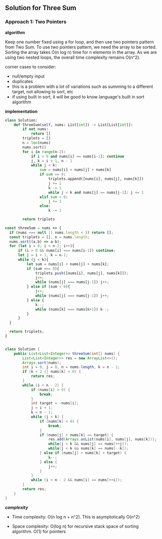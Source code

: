 ## Solution for Three Sum

### Approach 1: Two Pointers

**algorithm**

Keep one number fixed using a for loop, and then use two pointers pattern from Two Sum. To use two pointers pattern, we need the array to be sorted. Sorting the array takes O(n log n) time for n elements in the array. As we are using two nested loops, the overall time complexity remains O(n^2).

corner cases to consider:
* null/empty input
* duplicates
* this is a problem with a lot of variations such as summing to a different target, not allowing to sort, etc
* if using built in sort, it will be good to know language's built in sort algorithm

**implementation**

```python
class Solution:
    def threeSum(self, nums: List[int]) -> List[List[int]]:
        if not nums:
            return []
        triplets = []
        n = len(nums)
        nums.sort()
        for i in range(n-2):
            if i > 0 and nums[i] == nums[i-1]: continue
            j, k = i + 1, n - 1
            while j < k:
                sum = nums[i] + nums[j] + nums[k]
                if sum == 0:
                    triplets.append([nums[i], nums[j], nums[k]])
                    j += 1
                    k -= 1
                    while j < k and nums[j] == nums[j-1]: j += 1
                elif sum < 0:
                    j += 1
                else:
                    k -= 1

        return triplets
```

```javascript
const threeSum = nums => {
  if (nums === null || nums.length < 3) return [];
  const triplets = [], n = nums.length;
  nums.sort((a,b) => a-b);
  for (let i = 0; i < n-2; i++){
      if (i > 0 && nums[i] === nums[i-1]) continue;
      let j = i + 1, k = n-1;
      while (j < k){
          let sum = nums[i] + nums[j] + nums[k];
          if (sum === 0){
              triplets.push([nums[i], nums[j], nums[k]]);
              j++;
              while (nums[j] === nums[j-1]) j++;
          } else if (sum < 0){
              j++;
              while (nums[j] === nums[j-1]) j++;
          } else {
              k--;
              while (nums[k] === nums[k+1]) k--;
          }
      }
  }

  return triplets;
}
```


```java

class Solution {
    public List<List<Integer>> threeSum(int[] nums) {
        List<List<Integer>> res = new ArrayList<>();
        Arrays.sort(nums);
        int i = 0, j = 0, n = nums.length, k = n - 1;
        if (k < 2 || nums[k] < 0) {
            return res;
        }
        while (i < n - 2) {
            if (nums[i] > 0) {
                break;
            }
            int target = -nums[i];
            j = i + 1;
            k = n - 1;
            while (j < k) {
                if (nums[k] < 0) {
                    break;
                }
                if (nums[j] + nums[k] == target) {
                    res.add(Arrays.asList(nums[i], nums[j], nums[k]));
                    while(j < k && nums[j] == nums[++j]);
                    while(j < k && nums[k] == nums[--k]);
                } else if (nums[j] + nums[k] > target) {
                    k--;
                } else {
                    j++;
                }
            }
            while (i < n - 2 && nums[i] == nums[++i]);
        }
        return res;
    }
}


```



***complexity***

* Time complexity: O(n log n + n^2). This is asymptotically O(n^2)

* Space complexity: O(log n) for recursive stack space of sorting algorithm. O(1) for pointers


